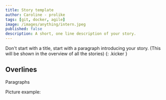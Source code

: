```yaml
---
title: Story template
author: Caroline - prolike
tags: [git, docker, agile]
image: /images/anything/intern.jpeg
published: false
description: A short, one line description of your story.
---
```


Don't start with a title, start with a paragraph introducing your story.
(This will be shown in the overview of all the stories)
{: .kicker }

## Overlines

Paragraphs

Picture example:

